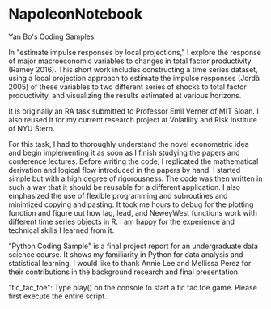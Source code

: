 # NapoleonNotebook
Yan Bo's Coding Samples

In "estimate impulse responses by local projections," I explore the response of major macroeconomic variables
to changes in total factor productivity (Ramey 2016). This short work includes constructing a time series dataset,
using a local projection approach to estimate the impulse responses (Jordà 2005) of these variables to two
different series of shocks to total factor productivity, and visualizing the results estimated at various horizons.

It is originally an RA task submitted to Professor Emil Verner of MIT Sloan. I also reused it for my current research
project at Volatility and Risk Institute of NYU Stern.

For this task, I had to thoroughly understand the novel econometric idea and begin implementing it as soon as I finish studying
the papers and conference lectures. Before writing the code, I replicated the mathematical derivation and logical
flow introduced in the papers by hand. I started simple but with a high degree of rigorousness. The code was then written
in such a way that it should be reusable for a different application. I also emphasized the use of flexible programming
and subroutines and minimized copying and pasting. It took me hours to debug for the plotting function and figure out
how lag, lead, and NeweyWest functions work with different time series objects in R. I am happy for the experience and technical
skills I learned from it.

"Python Coding Sample" is a final project report for an undergraduate data science course. It shows my familiarity in Python for
data analysis and statistical learning. I would like to thank Annie Lee and Mellissa Perez for their contributions in the
background research and final presentation.

"tic_tac_toe": Type play() on the console to start a tic tac toe game. Please first execute the entire script.
